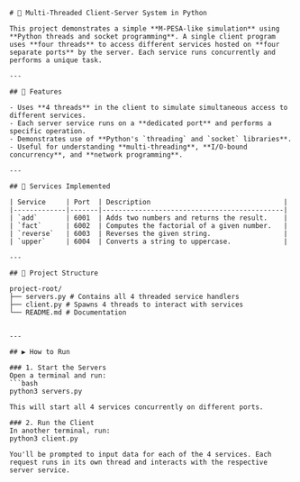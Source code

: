 ````
# 🧵 Multi-Threaded Client-Server System in Python

This project demonstrates a simple **M-PESA-like simulation** using **Python threads and socket programming**. A single client program uses **four threads** to access different services hosted on **four separate ports** by the server. Each service runs concurrently and performs a unique task.

---

## 🧠 Features

- Uses **4 threads** in the client to simulate simultaneous access to different services.
- Each server service runs on a **dedicated port** and performs a specific operation.
- Demonstrates use of **Python's `threading` and `socket` libraries**.
- Useful for understanding **multi-threading**, **I/O-bound concurrency**, and **network programming**.

---

## 🔧 Services Implemented

| Service     | Port  | Description                                 |
|-------------|-------|---------------------------------------------|
| `add`       | 6001  | Adds two numbers and returns the result.    |
| `fact`      | 6002  | Computes the factorial of a given number.   |
| `reverse`   | 6003  | Reverses the given string.                  |
| `upper`     | 6004  | Converts a string to uppercase.             |

---

## 📁 Project Structure

project-root/
├── servers.py # Contains all 4 threaded service handlers
├── client.py # Spawns 4 threads to interact with services
└── README.md # Documentation


---

## ▶️ How to Run

### 1. Start the Servers
Open a terminal and run:
```bash
python3 servers.py

This will start all 4 services concurrently on different ports.

### 2. Run the Client
In another terminal, run:
python3 client.py

You'll be prompted to input data for each of the 4 services. Each request runs in its own thread and interacts with the respective server service.
````
